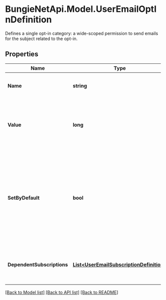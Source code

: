 # BungieNetApi.Model.UserEmailOptInDefinition
Defines a single opt-in category: a wide-scoped permission to send emails for the subject related to the opt-in.
## Properties

Name | Type | Description | Notes
------------ | ------------- | ------------- | -------------
**Name** | **string** | The unique identifier for this opt-in category. | [optional] 
**Value** | **long** | The flag value for this opt-in category. For historical reasons, this is defined as a flags enum. | [optional] 
**SetByDefault** | **bool** | If true, this opt-in setting should be set by default in situations where accounts are created without explicit choices about what they&#39;re opting into. | [optional] 
**DependentSubscriptions** | [**List&lt;UserEmailSubscriptionDefinition&gt;**](UserEmailSubscriptionDefinition.md) | Information about the dependent subscriptions for this opt-in. | [optional] 

[[Back to Model list]](../README.md#documentation-for-models) [[Back to API list]](../README.md#documentation-for-api-endpoints) [[Back to README]](../README.md)

